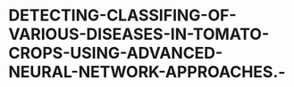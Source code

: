 # DETECTING-CLASSIFING-OF-VARIOUS-DISEASES-IN-TOMATO-CROPS-USING-ADVANCED-NEURAL-NETWORK-APPROACHES.-
